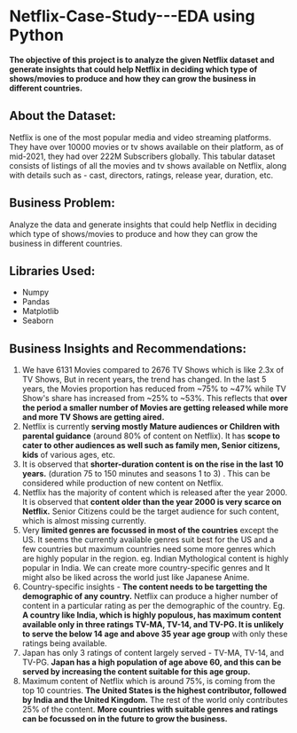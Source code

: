 # Netflix-Case-Study---EDA using Python
**The objective of this project is to analyze the given Netflix dataset and generate insights that could help Netflix in deciding which type of shows/movies to produce and how they can grow the business in different countries.**

## About the Dataset:
Netflix is one of the most popular media and video streaming platforms. They have over 10000 movies or tv shows available on their platform, as of mid-2021, they had over 222M Subscribers globally. This tabular dataset consists of listings of all the movies and tv shows available on Netflix, along with details such as - cast, directors, ratings, release year, duration, etc.

## Business Problem:
Analyze the data and generate insights that could help Netflix in deciding which type of shows/movies to produce and how they can grow the business in different countries.

## Libraries Used:
- Numpy
- Pandas
- Matplotlib
- Seaborn
  
## Business Insights and Recommendations:
1. We have 6131 Movies compared to 2676 TV Shows which is like 2.3x of TV Shows, But in recent years, the trend has changed. In the last 5 years, the Movies proportion has reduced from ~75% to ~47% while TV Show's share has increased from ~25% to ~53%.
This reflects that **over the period a smaller number of Movies are getting released while more and more TV Shows are getting aired.**
2. Netflix is currently **serving mostly Mature audiences or Children with parental guidance** (around 80% of content on Netflix). It has **scope to cater to other audiences as well such as family men, Senior citizens, kids** of various ages, etc.
3. It is observed that **shorter-duration content is on the rise in the last 10 years.** (duration 75 to 150 minutes and seasons 1 to 3) . This can be considered while production of new content on Netflix.
4. Netflix has the majority of content which is released after the year 2000. It is observed that **content older than the year 2000 is very scarce on Netflix.** Senior Citizens could be the target audience for such content, which is almost missing currently.
5. Very **limited genres are focussed in most of the countries** except the US. It seems the currently available genres suit best for the US and a few countries but maximum countries need some more genres which are highly popular in the region. eg. Indian Mythological content is highly popular in India. We can create more country-specific genres and It might also be liked across the world just like Japanese Anime.
6. Country-specific insights - **The content needs to be targetting the demographic of any country.** Netflix can produce a higher number of content in a particular rating as per the demographic of the country. Eg. **A country like India, which is highly populous, has maximum content available only in three ratings TV-MA, TV-14, and TV-PG. It is unlikely to serve the below 14 age and above 35 year age group** with only these ratings being available.
7.  Japan has only 3 ratings of content largely served - TV-MA, TV-14, and TV-PG. **Japan has a high population of age above 60, and this can be served by increasing the content suitable for this age group.**
8.  Maximum content of Netflix which is around 75%, is coming from the top 10 countries. **The United States is the highest contributor, followed by India and the United Kingdom.** The rest of the world only contributes 25% of the content. **More countries with suitable genres and ratings can be focussed on in the future to grow the business.**
